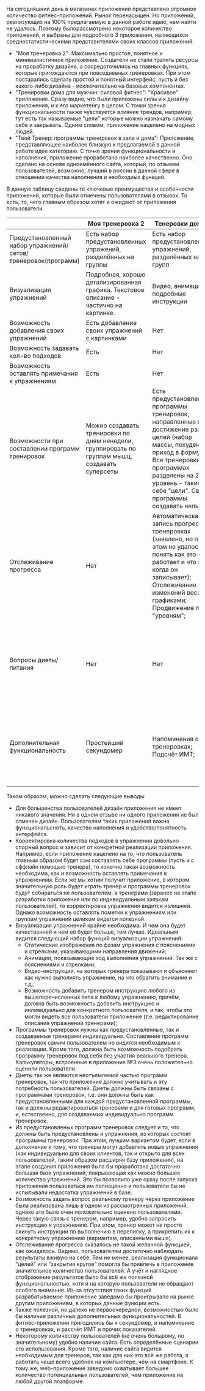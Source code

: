 На сегодняшний день в магазинах приложений представлено огромное количество фитнес-приложений. Рынок перенасыщен.
Но приложений, реализующих на 100% предлагаемую в данной работе идею, нам найти не удалось. 
Поэтому былорассмотрено некоторое количество приложений, и выбраны для подробного 3 приложения, являющихся 
среднестатистическими представителями своих классов приложений.

* "Моя тренеровка 2": Максимально простое, понятное и минималистичное приложение. Создатели не стали 
тратить ресурсы на проработку дизайна, а сосредоточились на главных функциях, которые пригождаются 
при повседневных тренеровках. При этом постарались сделать простой и понятный интерфейс, пусть и 
без какого-либо дизайна - исключительно на базовых компонентах.
* "Тренировки дома для мужчин: силовой фитнес": "Красивое" приложение. Сразу видно, что были 
приложены силы и к дизайну приложения, и к его маркетенгу в целом. С точки зрения функциональности 
также чувствуется влияние трендов, например, тут есть так называемые "цели" которые можно назначать 
самому себе и закрывать. Одним словом, приложение нацелено на модных людей.
* "Твой Тренер: программы тренировок в зале и дома": Приложение, представляющее наиболее близкую 
к предлагаемой в данной работе идее категорию. С точке зрения функциональности и наполнения, 
приложение проработано наиболее качественно. Оно сделано на основе одноимённого сайта, который, 
по отзывам пользователей, возможно, лучший в россии в данной сфере в отношении качества наполнения 
и необходиых функций.

В данную таблицу сведены те ключевые преимущества и особенности приложений, которые были отмечены 
пользователями в отзывах.
То есть, то, чего главным образом хотят и ожидают от приложения пользователи.

|     | Моя тренеровка 2 | Тенеровки дома... | Твой тренер |
| --- | ---------------- | ----------------- | ----------- |
| Предустановленный набор упражнений/сетов/тренеровок(программ) | Есть набор предустановленных упражений, разделённых на группы | Есть набор предустановленных упражнений, разделённых на 5 групп | Есть 230 предустановленных приложений |
| Визуализация упражнений | Подробная, хорошо детализированная графика. Текстовое описание - частично на картинке. | Видео, анимации, подробные инструкции | Короткие видео + полные (через интернет) |
| Возможность добавления своих упражнений | Есть добавление своих упражнений с картинками | Нет | Нет |
| Возможность задавать кол-во подходов | Есть | Нет | Нет |
| Возможность оставлять примечания к упражнениям | Есть | Нет | Нет |
| Возможности при составлении программ тренировок | Можно создавать тренировки по дням ненедели, группировать по группам мышц, создавать суперсеты | Есть предустановленные программы тренировок, направленные на достижение разных целей (набор массы, похудение, приход в форму). Все тренеровки в программах разделены на 21 уровень - такие себе "цели". Свои программы создавать нельзя | Предустановленные программы тренеровок (150шт); Возможно заказать индивидуальную программу (+ диету) от тренера (платно); В приложении есть 20 встроенных фитнес-калькуляторов, которые подберут программу и диету; |
| Отслеживание прогресса | Нет | Автоматическая запись прогресса в тренеровках (заявлено, но при этом не удалось понять как это работает и что и когда он записывает); Отслеживание изменений веса с графиками; Продвижение по "уровням"; | Дневник тренеров - исключительно как запись что когда было сделано. |
| Вопросы диеты/питания | Нет | Нет | 20 предустановленных диет, фитнес калькуляторы помогут в подборе диеты; Можно заказать индивидуальную диету от тренера/диетолога онлайн (платно) |
| Дополнительная функциональность | Простейший секундомер | Напоминания о тренеровках; Подсчёт ИМТ; | Задать вопрос тренеру; 1000+ статей на различные фитнес-темы; фитнес-калькуляторы; есть сайт, на основе которого и создавалось приложение |

Таком образом, можно сделать следующие выводы:
* Для большенства пользователей дизайн приложения не имеет никакого значения. 
Ни в одном отзыве ни одного приложения не был отмечен дизайн. Пользователям таких приложений 
важна функциональсноть, качество наполнения и удобство/понятность интерфейса.
* Корректировка количества подходов в упражнении довольно спорный вопрос и зависит от конкретной 
реализации приложения. Например, если приложение нацелено на то, что пользователь главным образом 
будет сам составлять себе программы (пусть и с оффлайн помощью тренера), то конечно такая 
возможность необходима, как и возможность оставлять примечания к упражнениям. Если же мы 
хотим получит приложение, в котором значительную роль будет играть тренер и программы тренеровок 
будут собираться не пользователем, а тренерами (заранее на этапе разработки приложения или по 
индивидуальным заявкам пользователей), то корректировка упражнений видится излишней. Однако 
возможность оставлять пометки к упражнениям или группам упражнений целиком видется полезной.
* Визуализация упражнений крайне необходима. И чем она будет качественней и чем её будет больше, 
тем лучше. Идеальным видится следующий набор функций визуализации упражнений:
    * Статические изображения по фазам упражнения с пояснениями и стрелками, указывающими 
    направления движений;
    * Анимации, показывающие ход выполнения упражнений. Так же с пояснениями и стрелками;
    * Видео-инструкции, на которых тренера показывают и объясняют как нужно выполнять упражнение, 
    на что обратить внимание и т.д.;
    * Возможность добавить тренером инструкцию любого из вышеперечисленных типа к любому упражнению, 
    причём, должна быть возможность добавить инструкцию и инливидуально для конкретного 
    пользователя, и так, чтобы это могли видеть все пользователи приложение (т.е. редактирование 
    описания упражнений тренерами);
* Программы тренеровок нужны как предустановленные, так и создаваемые тренерами индивидуально. 
Составление программ тренеровок самим пользователем не видится необходимым к реализации. 
Кроме того, должна быть возможность подобрать программу тренеровок под себя без участия реального 
тренера. Калькуляторы, встроенные в приложение №3 очень положительно оценили пользователи.
* Диеты так же являются неотъемлемой частью программ тренеровок, так что  приложение должно 
учитывать и эту потребность пользователей. Диеты должны быть связаны с программами тренеровок, 
т.е. они должны быть как предустановленными для каждой предустановленной программы, так и 
должны редактироваться тренерами и для готовых программ, и, естественно, для создаваемых 
индивидуально программ тренеровок.
* Из предустановленых программ тренеровок следует и то, что должны быть предустановлены и 
упражнения, из которых состоят программы тренеровок. При этом, лучшим вариантом будет, если в 
дополнение к тому, что тренеры могут добавлять новые упражнения (как индивидуально для своих 
клиентов, так и открыто для всех пользователей, таким образом расширяя базу приложения), на этапе 
создания приложения была бы проработана достаточно большая база упражнений, покрывающая как можно 
большее количество упражнений. Это бы позволило уже сразу после запуска приложения пользоваться 
им полноценно и пользователи бы не испытывали недостатка упражнений в базе.
* Возможность задать вопрос реальному тренеру через приложение была реализована лишь в одном из 
рассмотренных приложений, однако это было очен положительно оценено пользователями. 
Через такую связь с тренером, например, удобно запросить инструкцию к упражнению. При этом, 
тренер может не просто скинуть инструкции по выполнению в переписку, а прикрепить их к конкретному 
упражнению (вариантам, описанными выше).
* Отслеживание прогресса оказалось не такой желанной функцией, как ожидалось. Видимо, пользователям 
достаточно наблюдать результаты вживую на себе. Тем не менее, реализация функционала "целей" или 
"закрытия кругов" помогла бы привлечь в приложение значительное количество пользователей. 
А учёт и наглядное отображение результатов было бы всё же полезной функциональностью, хотя и на 
которую пользователи не обращают особого внимания. Из-за отсутствия таких функций разрабатываемое 
приложение заведомо бы проигрывало на рынке другим приложениям, в которых данные функции есть.
* Также полезной, но далеко не первоочередной, возможностью было бы наличие различных 
дополнительных функциональностей. В фитнес-приложении пригодились бы и секундомер, 
и напоминание о тренеровках, и рассчёт ИМТ и прочих показателей.
* Некоторому количеству пользователей (не очень большому, но значительному) удобно наличие 
сайта. Есть определённые сценарии его использования. Кроме того, наличие сайта видится необходимым 
для тренеров, так как для них это всё же работа, а работать чаще всего удобнее на компьютере, чем 
на смартфоне. К тому же, web-приложение заведомо охватывает большее количество 
потенциальных пользователей, чем приложение на любой другой платформе.
